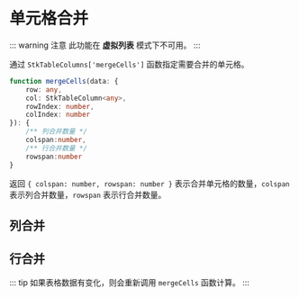 # 单元格合并 <Badge type="tip" text="^0.8.0" /> 
::: warning 注意
此功能在 **虚拟列表** 模式下不可用。
:::

通过 `StkTableColumns['mergeCells']` 函数指定需要合并的单元格。

```ts
function mergeCells(data: { 
    row: any,
    col: StkTableColumn<any>,
    rowIndex: number,
    colIndex: number
}): {
    /** 列合并数量 */
    colspan:number, 
    /** 行合并数量 */
    rowspan:number
}
```
返回 `{ colspan: number, rowspan: number }` 表示合并单元格的数量，`colspan` 表示列合并数量，`rowspan` 表示行合并数量。

## 列合并
<demo vue="basic/merge-cells/MergeCellsCol.vue"></demo>

## 行合并
<demo vue="basic/merge-cells/MergeCellsRow.vue"></demo>

::: tip
如果表格数据有变化，则会重新调用 `mergeCells` 函数计算。
:::
